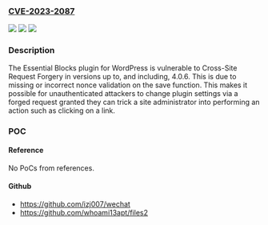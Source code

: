 ### [CVE-2023-2087](https://cve.mitre.org/cgi-bin/cvename.cgi?name=CVE-2023-2087)
![](https://img.shields.io/static/v1?label=Product&message=Essential%20Blocks%20%E2%80%93%20Page%20Builder%20Gutenberg%20Blocks%2C%20Patterns%20%26%20Templates&color=blue)
![](https://img.shields.io/static/v1?label=Version&message=*%3C%3D%204.0.6%20&color=brighgreen)
![](https://img.shields.io/static/v1?label=Vulnerability&message=CWE-352%20Cross-Site%20Request%20Forgery%20(CSRF)&color=brighgreen)

### Description

The Essential Blocks plugin for WordPress is vulnerable to Cross-Site Request Forgery in versions up to, and including, 4.0.6. This is due to missing or incorrect nonce validation on the save function. This makes it possible for unauthenticated attackers to change plugin settings via a forged request granted they can trick a site administrator into performing an action such as clicking on a link.

### POC

#### Reference
No PoCs from references.

#### Github
- https://github.com/izj007/wechat
- https://github.com/whoami13apt/files2

